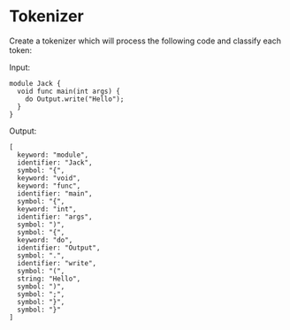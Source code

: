 Tokenizer
=========

Create a tokenizer which will process the following code and classify each token:

Input:
```
module Jack {
  void func main(int args) {
    do Output.write("Hello");
  }
}
```

Output:
```
[
  keyword: "module",
  identifier: "Jack",
  symbol: "{",
  keyword: "void",
  keyword: "func",
  identifier: "main",
  symbol: "{",
  keyword: "int",
  identifier: "args",
  symbol: ")",
  symbol: "{",
  keyword: "do",
  identifier: "Output",
  symbol: ".",
  identifier: "write",
  symbol: "(",
  string: "Hello",
  symbol: ")",
  symbol: ";",
  symbol: "}",
  symbol: "}"
]
```
